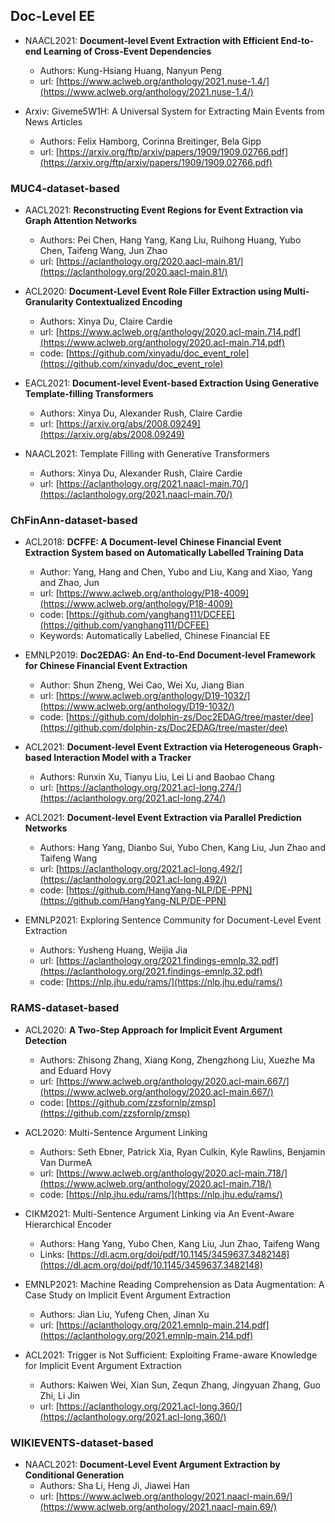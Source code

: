 ## Doc-Level EE

* NAACL2021: **Document-level Event Extraction with Efficient End-to-end Learning of Cross-Event Dependencies**
    * Authors: Kung-Hsiang Huang, Nanyun Peng
    * url: [https://www.aclweb.org/anthology/2021.nuse-1.4/](https://www.aclweb.org/anthology/2021.nuse-1.4/)

* Arxiv: Giveme5W1H: A Universal System for Extracting Main Events from News Articles
    * Authors: Felix Hamborg, Corinna Breitinger, Bela Gipp
    * url: [https://arxiv.org/ftp/arxiv/papers/1909/1909.02766.pdf](https://arxiv.org/ftp/arxiv/papers/1909/1909.02766.pdf)

### MUC4-dataset-based

* AACL2021: **Reconstructing Event Regions for Event Extraction via Graph Attention Networks**
    * Authors: Pei Chen, Hang Yang, Kang Liu, Ruihong Huang, Yubo Chen, Taifeng Wang, Jun Zhao
    * url: [https://aclanthology.org/2020.aacl-main.81/](https://aclanthology.org/2020.aacl-main.81/)

* ACL2020: **Document-Level Event Role Filler Extraction using Multi-Granularity Contextualized Encoding**
    * Authors: Xinya Du, Claire Cardie
    * url: [https://www.aclweb.org/anthology/2020.acl-main.714.pdf](https://www.aclweb.org/anthology/2020.acl-main.714.pdf)
    * code: [https://github.com/xinyadu/doc_event_role](https://github.com/xinyadu/doc_event_role)

* EACL2021: **Document-level Event-based Extraction Using Generative Template-filling Transformers**
    * Authors: Xinya Du, Alexander Rush, Claire Cardie
    * url: [https://arxiv.org/abs/2008.09249](https://arxiv.org/abs/2008.09249)


* NAACL2021: Template Filling with Generative Transformers
    * Authors: Xinya Du, Alexander Rush, Claire Cardie
    * url: [https://aclanthology.org/2021.naacl-main.70/](https://aclanthology.org/2021.naacl-main.70/)

### ChFinAnn-dataset-based

* ACL2018: **DCFFE: A Document-level Chinese Financial Event Extraction System based on Automatically Labelled Training Data**
    * Author: Yang, Hang  and Chen, Yubo  and Liu, Kang  and Xiao, Yang  and Zhao, Jun
    * url: [https://www.aclweb.org/anthology/P18-4009](https://www.aclweb.org/anthology/P18-4009)
    * code: [https://github.com/yanghang111/DCFEE](https://github.com/yanghang111/DCFEE)
    * Keywords: Automatically Labelled, Chinese Financial EE

* EMNLP2019: **Doc2EDAG: An End-to-End Document-level Framework for Chinese Financial Event Extraction**
    * Author: Shun Zheng, Wei Cao, Wei Xu, Jiang Bian
    * url: [https://www.aclweb.org/anthology/D19-1032/](https://www.aclweb.org/anthology/D19-1032/)
    * code: [https://github.com/dolphin-zs/Doc2EDAG/tree/master/dee](https://github.com/dolphin-zs/Doc2EDAG/tree/master/dee)

* ACL2021: **Document-level Event Extraction via Heterogeneous Graph-based Interaction Model with a Tracker**
    * Authors: Runxin Xu, Tianyu Liu, Lei Li and Baobao Chang
    * url: [https://aclanthology.org/2021.acl-long.274/](https://aclanthology.org/2021.acl-long.274/)


* ACL2021: **Document-level Event Extraction via Parallel Prediction Networks**
    * Authors: Hang Yang, Dianbo Sui, Yubo Chen, Kang Liu, Jun Zhao and Taifeng Wang
    * url: [https://aclanthology.org/2021.acl-long.492/](https://aclanthology.org/2021.acl-long.492/)
    * code: [https://github.com/HangYang-NLP/DE-PPN](https://github.com/HangYang-NLP/DE-PPN)

* EMNLP2021: Exploring Sentence Community for Document-Level Event Extraction
    * Authors: Yusheng Huang, Weijia Jia
    * url: [https://aclanthology.org/2021.findings-emnlp.32.pdf](https://aclanthology.org/2021.findings-emnlp.32.pdf)
    * code: [https://nlp.jhu.edu/rams/](https://nlp.jhu.edu/rams/)

### RAMS-dataset-based

* ACL2020: **A Two-Step Approach for Implicit Event Argument Detection**
    * Authors: Zhisong Zhang, Xiang Kong, Zhengzhong Liu, Xuezhe Ma and Eduard Hovy
    * url: [https://www.aclweb.org/anthology/2020.acl-main.667/](https://www.aclweb.org/anthology/2020.acl-main.667/)
    * code: [https://github.com/zzsfornlp/zmsp](https://github.com/zzsfornlp/zmsp)
    
* ACL2020: Multi-Sentence Argument Linking
    * Authors: Seth Ebner, Patrick Xia, Ryan Culkin, Kyle Rawlins, Benjamin Van DurmeA
    * url: [https://www.aclweb.org/anthology/2020.acl-main.718/](https://www.aclweb.org/anthology/2020.acl-main.718/)
    * code: [https://nlp.jhu.edu/rams/](https://nlp.jhu.edu/rams/)

* CIKM2021: Multi-Sentence Argument Linking via An Event-Aware Hierarchical Encoder
    * Authors: Hang Yang, Yubo Chen, Kang Liu, Jun Zhao, Taifeng Wang
    * Links: [https://dl.acm.org/doi/pdf/10.1145/3459637.3482148](https://dl.acm.org/doi/pdf/10.1145/3459637.3482148)

* EMNLP2021: Machine Reading Comprehension as Data Augmentation: A Case Study on Implicit Event Argument Extraction
    * Authors: Jian Liu, Yufeng Chen, Jinan Xu
    * url: [https://aclanthology.org/2021.emnlp-main.214.pdf](https://aclanthology.org/2021.emnlp-main.214.pdf)

* ACL2021: Trigger is Not Sufficient: Exploiting Frame-aware Knowledge for Implicit Event Argument Extraction
    * Authors: Kaiwen Wei, Xian Sun, Zequn Zhang, Jingyuan Zhang, Guo Zhi, Li Jin
    * url: [https://aclanthology.org/2021.acl-long.360/](https://aclanthology.org/2021.acl-long.360/)

### WIKIEVENTS-dataset-based

* NAACL2021: **Document-Level Event Argument Extraction by Conditional Generation**
    * Authors: Sha Li, Heng Ji, Jiawei Han
    * url: [https://www.aclweb.org/anthology/2021.naacl-main.69/](https://www.aclweb.org/anthology/2021.naacl-main.69/)


